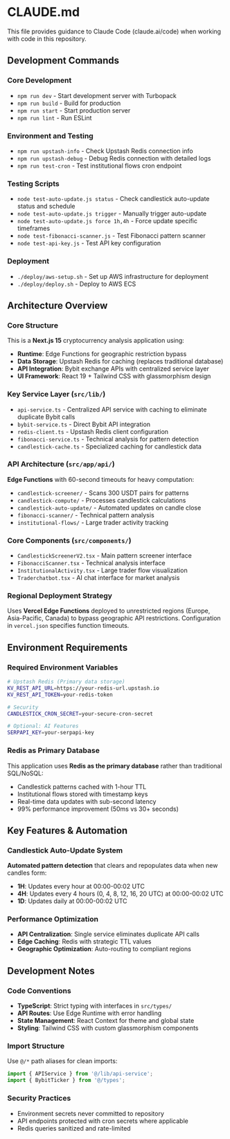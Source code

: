# CLAUDE.md

This file provides guidance to Claude Code (claude.ai/code) when working with code in this repository.

## Development Commands

### Core Development
- `npm run dev` - Start development server with Turbopack
- `npm run build` - Build for production 
- `npm run start` - Start production server
- `npm run lint` - Run ESLint

### Environment and Testing
- `npm run upstash-info` - Check Upstash Redis connection info
- `npm run upstash-debug` - Debug Redis connection with detailed logs
- `npm run test-cron` - Test institutional flows cron endpoint

### Testing Scripts
- `node test-auto-update.js status` - Check candlestick auto-update status and schedule
- `node test-auto-update.js trigger` - Manually trigger auto-update
- `node test-auto-update.js force 1h,4h` - Force update specific timeframes
- `node test-fibonacci-scanner.js` - Test Fibonacci pattern scanner
- `node test-api-key.js` - Test API key configuration

### Deployment
- `./deploy/aws-setup.sh` - Set up AWS infrastructure for deployment
- `./deploy/deploy.sh` - Deploy to AWS ECS

## Architecture Overview

### Core Structure
This is a **Next.js 15** cryptocurrency analysis application using:
- **Runtime**: Edge Functions for geographic restriction bypass
- **Data Storage**: Upstash Redis for caching (replaces traditional database)
- **API Integration**: Bybit exchange APIs with centralized service layer
- **UI Framework**: React 19 + Tailwind CSS with glassmorphism design

### Key Service Layer (`src/lib/`)
- `api-service.ts` - Centralized API service with caching to eliminate duplicate Bybit calls
- `bybit-service.ts` - Direct Bybit API integration
- `redis-client.ts` - Upstash Redis client configuration 
- `fibonacci-service.ts` - Technical analysis for pattern detection
- `candlestick-cache.ts` - Specialized caching for candlestick data

### API Architecture (`src/app/api/`)
**Edge Functions** with 60-second timeouts for heavy computation:
- `candlestick-screener/` - Scans 300 USDT pairs for patterns
- `candlestick-compute/` - Processes candlestick calculations
- `candlestick-auto-update/` - Automated updates on candle close
- `fibonacci-scanner/` - Technical pattern analysis
- `institutional-flows/` - Large trader activity tracking

### Core Components (`src/components/`)
- `CandlestickScreenerV2.tsx` - Main pattern screener interface
- `FibonacciScanner.tsx` - Technical analysis interface 
- `InstitutionalActivity.tsx` - Large trader flow visualization
- `Traderchatbot.tsx` - AI chat interface for market analysis

### Regional Deployment Strategy
Uses **Vercel Edge Functions** deployed to unrestricted regions (Europe, Asia-Pacific, Canada) to bypass geographic API restrictions. Configuration in `vercel.json` specifies function timeouts.

## Environment Requirements

### Required Environment Variables
```bash
# Upstash Redis (Primary data storage)
KV_REST_API_URL=https://your-redis-url.upstash.io
KV_REST_API_TOKEN=your-redis-token

# Security
CANDLESTICK_CRON_SECRET=your-secure-cron-secret

# Optional: AI Features
SERPAPI_KEY=your-serpapi-key
```

### Redis as Primary Database
This application uses **Redis as the primary database** rather than traditional SQL/NoSQL:
- Candlestick patterns cached with 1-hour TTL
- Institutional flows stored with timestamp keys  
- Real-time data updates with sub-second latency
- 99% performance improvement (50ms vs 30+ seconds)

## Key Features & Automation

### Candlestick Auto-Update System
**Automated pattern detection** that clears and repopulates data when new candles form:
- **1H**: Updates every hour at 00:00-00:02 UTC
- **4H**: Updates every 4 hours (0, 4, 8, 12, 16, 20 UTC) at 00:00-00:02 UTC  
- **1D**: Updates daily at 00:00-00:02 UTC

### Performance Optimization
- **API Centralization**: Single service eliminates duplicate API calls
- **Edge Caching**: Redis with strategic TTL values
- **Geographic Optimization**: Auto-routing to compliant regions

## Development Notes

### Code Conventions
- **TypeScript**: Strict typing with interfaces in `src/types/`
- **API Routes**: Use Edge Runtime with error handling
- **State Management**: React Context for theme and global state
- **Styling**: Tailwind CSS with custom glassmorphism components

### Import Structure
Use `@/*` path aliases for clean imports:
```typescript
import { APIService } from '@/lib/api-service';
import { BybitTicker } from '@/types';
```

### Security Practices
- Environment secrets never committed to repository
- API endpoints protected with cron secrets where applicable
- Redis queries sanitized and rate-limited